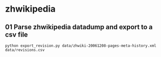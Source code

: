 # zhwikipedia

## 01 Parse zhwikipedia datadump and export to a csv file
```python export_revision.py data/zhwiki-20061208-pages-meta-history.xml data/revisions.csv```
